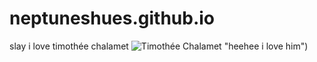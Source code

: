 # neptuneshues.github.io
slay
i love timothée chalamet
![Timothée Chalamet]([https://www.theplace2.ru/archive/timothee_chalamet/img/7c4f60b3bbad0724dd8dad4b8807f0c5.jpg]) "heehee i love him")
